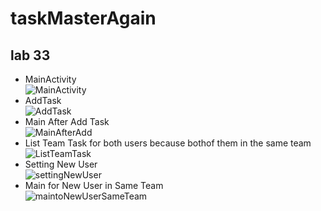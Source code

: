 # taskMasterAgain

## lab 33

* MainActivity<br>
![MainActivity](https://github.com/Amara002/taskMasterAgain/blob/newlab33/main33.jpg)<br>
* AddTask<br>
![AddTask](https://github.com/Amara002/taskMasterAgain/blob/newlab33/add33.jpg)<br>
* Main After Add Task<br>
![MainAfterAdd](https://github.com/Amara002/taskMasterAgain/blob/newlab33/mainAfteradd33.jpg)<br>
* List Team Task for both users because bothof them in the same team<br>
![ListTeamTask](https://github.com/Amara002/taskMasterAgain/blob/newlab33/TeamTask33.jpg)<br>
* Setting New User<br>
![settingNewUser](https://github.com/Amara002/taskMasterAgain/blob/newlab33/settingNewUser33.jpg)<br>
* Main for New User in Same Team<br>
![maintoNewUserSameTeam](https://github.com/Amara002/taskMasterAgain/blob/newlab33/maintoNewUserSameTeam33.jpg)
